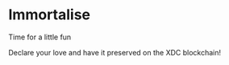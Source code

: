 # Immortalise

Time for a little fun

Declare your love and have it preserved on the XDC blockchain!
